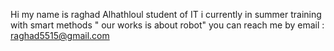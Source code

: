 Hi
my name is raghad Alhathloul 
student of IT 
i currently in summer training with smart methods " our works is about robot" 
you can reach me by email : raghad5515@gmail.com
